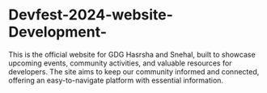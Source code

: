 # Devfest-2024-website-Development-
This is the official website for GDG Hasrsha and Snehal, built to showcase upcoming events, community activities, and valuable resources for developers. The site aims to keep our community informed and connected, offering an easy-to-navigate platform with essential information.
